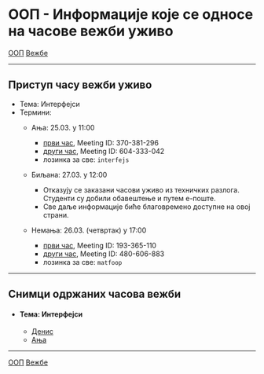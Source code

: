 # ООП - Информације које се односе на часове вежби уживо

[ООП](../../README.md) [Вежбе](../README.md)

---

## Приступ часу вежби уживо

- Тема: Интерфејси
- Термини:
  - Ања: 25.03. у 11:00 
    - [први час](https://zoom.us/j/370381296?pwd=TnZlUklnOWFueHh0VnNTSHYxUjNZZz09), Meeting ID: 370-381-296
    - [други час](https://zoom.us/j/604333042?pwd=djZYRWdXUEVaOXR1K1lONi9CcW0rUT09), Meeting ID: 604-333-042
    - лозинка за све: `interfejs`
    
  - Биљана: 27.03. у 12:00 
    - Отказују се заказани часови уживо из техничких разлога. Студенти су добили обавештење и путем е-поште.
    - Све даље информације биће благовремено доступне на овој страни. 
  
  - Немања: 26.03. (четвртак) у 17:00 
    - [први час](https://us04web.zoom.us/j/193365110?pwd=QnZ3Rlpnd1ovd1hHSkVZeElmMVhuQT09), Meeting ID: 193-365-110
    - [други час](https://us04web.zoom.us/j/480606883?pwd=dDkvSGNPMHQ1OFh6M3lpbDBneFNydz09), Meeting ID: 480-606-883
    - лозинка за све: `matfoop`

---

## Снимци одржаних часова вежби

- #### Тема: Интерфејси
  - [Денис](https://youtu.be/yJid-lC8RUw) 
  - [Ања](https://youtu.be/rVcXIdKxfyo) 

---

[ООП](../../README.md) [Вежбе](../README.md)
